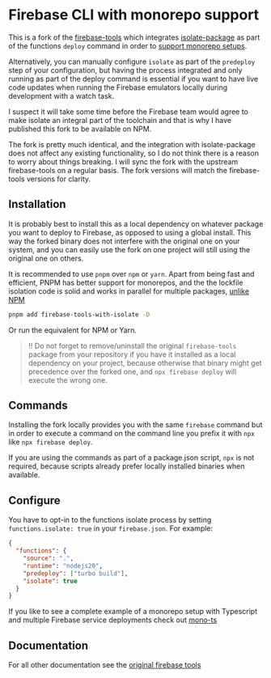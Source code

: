 # Firebase CLI with monorepo support

This is a fork of the [firebase-tools](https://github.com/firebase/firebase-tools) which integrates [isolate-package](https://github.com/0x80/isolate-package/) as part of the functions `deploy` command in order to [support monorepo setups](https://thijs-koerselman.medium.com/deploy-to-firebase-without-the-hacks-e685de39025e).

Alternatively, you can manually configure `isolate` as part of the `predeploy` step of your configuration, but having the process integrated and only running as part of the deploy command is essential if you want to have live code updates when running the Firebase emulators locally during development with a watch task.

I suspect it will take some time before the Firebase team would agree to make isolate an integral part of the toolchain and that is why I have published this fork to be available on NPM.

The fork is pretty much identical, and the integration with isolate-package does
not affect any existing functionality, so I do not think there is a reason to worry
about things breaking. I will sync the fork with the upstream firebase-tools on
a regular basis. The fork versions will match the firebase-tools versions for
clarity.

## Installation

It is probably best to install this as a local dependency on whatever package you want to deploy to Firebase, as opposed to using a global install. This way the forked binary does not interfere with the original one on your system, and you can easily use the fork on one project will still using the original one on others.

It is recommended to use `pnpm` over `npm` or `yarn`. Apart from being fast and
efficient, PNPM has better support for monorepos, and the the lockfile isolation
code is solid and works in parallel for multiple packages, [unlike NPM](https://github.com/0x80/isolate-package/README.md#npm)

```bash
pnpm add firebase-tools-with-isolate -D
```

Or run the equivalent for NPM or Yarn.

> !! Do not forget to remove/uninstall the original `firebase-tools` package from your repository if you have it installed as a local dependency on your project, because otherwise that binary might get precedence over the forked one, and `npx firebase deploy` will execute the wrong one.

## Commands

Installing the fork locally provides you with the same `firebase` command but in order to execute a command on the command line you prefix it with `npx` like `npx firebase deploy`.

If you are using the commands as part of a package.json script, `npx` is not required, because scripts already prefer locally installed binaries when available.

## Configure

You have to opt-in to the functions isolate process by setting `functions.isolate: true` in your `firebase.json`. For example:

```json
{
  "functions": {
    "source": ".",
    "runtime": "nodejs20",
    "predeploy": ["turbo build"],
    "isolate": true
  }
}
```

If you like to see a complete example of a monorepo setup with Typescript and multiple Firebase service deployments check out [mono-ts](https://github.com/0x80/mono-ts)

## Documentation

For all other documentation see the [original firebase tools](https://github.com/firebase/firebase-tools)
